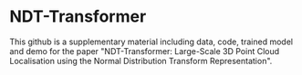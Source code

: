 # NDT-Transformer
This github is a supplementary material including data, code, trained model and demo for the paper "NDT-Transformer: Large-Scale 3D Point Cloud Localisation using the Normal Distribution Transform Representation".
